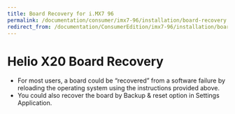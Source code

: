 ```yaml
---
title: Board Recovery for i.MX7 96
permalink: /documentation/consumer/imx7-96/installation/board-recovery.md.html
redirect_from: /documentation/ConsumerEdition/imx7-96/installation/board-recovery.md.html
---
```

# Helio X20 Board Recovery

- For most users, a board could be “recovered” from a software failure by reloading the operating system using the instructions provided above.
- You could also recover the board by Backup & reset option in Settings Application.
